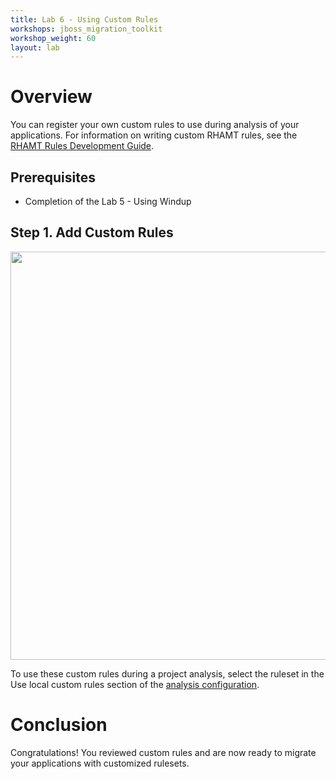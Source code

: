 ```yaml
---
title: Lab 6 - Using Custom Rules
workshops: jboss_migration_toolkit
workshop_weight: 60
layout: lab
---
```


# Overview
You can register your own custom rules to use during analysis of your applications. For information on writing custom RHAMT rules, see the [RHAMT Rules Development Guide][1]. 

## Prerequisites

* Completion of the Lab 5 - Using Windup

## Step 1. Add Custom Rules

<img src="../images/web-rules-config.png" width="653" />

To use these custom rules during a project analysis, select the ruleset in the Use local custom rules section of the [analysis configuration][2]. 

# Conclusion
Congratulations! You reviewed custom rules and are now ready to migrate your applications with customized rulesets.

[1]: https://access.redhat.com/documentation/en-us/red_hat_application_migration_toolkit/4.0.beta2/html-single/rules_development_guide/
[2]: https://access.redhat.com/documentation/en-us/red_hat_application_migration_toolkit/4.0.beta2/html-single/web_console_guide/#analysis_configuration

